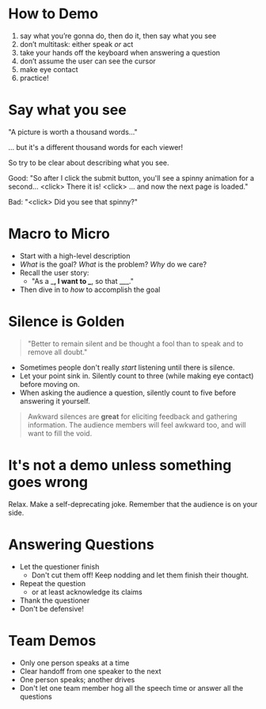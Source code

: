 # How to Demo

1. say what you’re gonna do, then do it, then say what you see
2. don’t multitask: either speak *or* act
3. take your hands off the keyboard when answering a question
3. don’t assume the user can see the cursor
4. make eye contact
5. practice!

# Say what you see

"A picture is worth a thousand words..."

... but it's a different thousand words for each viewer!

So try to be clear about describing what you see.

Good: "So after I click the submit button, you'll see a spinny animation for a second... \<click> There it is! \<click> ... and now the next page is loaded."

Bad: "\<click> Did you see that spinny?"

# Macro to Micro

* Start with a high-level description
* *What* is the goal? *What* is the problem? *Why* do we care?
* Recall the user story:
    * "As a \___, I want to \___, so that \___."
* Then dive in to *how* to accomplish the goal

# Silence is Golden

> "Better to remain silent and be thought a fool than to speak and to remove all doubt."

* Sometimes people don't really *start* listening until there is silence.
* Let your point sink in. Silently count to three (while making eye contact) before moving on.
* When asking the audience a question, silently count to five before answering it yourself. 

> Awkward silences are **great** for eliciting feedback and gathering information. The audience members will feel awkward too, and will want to fill the void.

# It's not a demo unless something goes wrong

Relax. Make a self-deprecating joke. Remember that the audience is on your side.

# Answering Questions

* Let the questioner finish
    * Don't cut them off! Keep nodding and let them finish their thought.
* Repeat the question 
    * or at least acknowledge its claims
* Thank the questioner
* Don't be defensive!

# Team Demos

* Only one person speaks at a time
* Clear handoff from one speaker to the next
* One person speaks; another drives
* Don't let one team member hog all the speech time or answer all the questions
